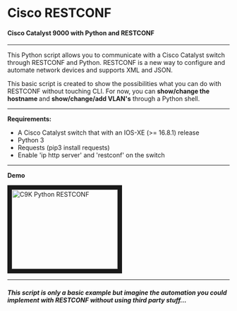 # Cisco RESTCONF
<h4> Cisco Catalyst 9000 with Python and RESTCONF </h4>
<hr>
<p>
This Python script allows you to communicate with a Cisco Catalyst switch through RESTCONF and Python.
RESTCONF is a new way to configure and automate network devices and supports XML and JSON. </p>
<p>
This basic script is created to show the possibilities what you can do with RESTCONF without touching CLI.
For now,  you can <strong>show/change the hostname </strong>and <strong>show/change/add VLAN's</strong> through a Python shell. </p>
<hr>
<strong>Requirements:</strong>
<ul>
  <li> A Cisco Catalyst switch that with an IOS-XE (>= 16.8.1) release </li>
  <li> Python 3 </li>
  <li> Requests (pip3 install requests) </li>
  <li> Enable 'ip http server' and 'restconf' on the switch </li>
</ul>
<hr>
<p>
<strong> Demo </strong>
  </p>

<a href="http://www.youtube.com/watch?feature=player_embedded&v=WJgt-9jenJQ
" target="_blank"><img src="http://img.youtube.com/vi/WJgt-9jenJQ/0.jpg" 
alt="C9K Python RESTCONF" width="240" height="180" border="10" /></a>

<hr>
<h5> This script is only a basic example but imagine the automation you could implement with RESTCONF without using third party stuff... </h5

